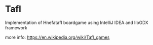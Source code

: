 # Tafl

Implementation of Hnefatafl boardgame using IntelliJ IDEA and libGDX framework

more info:  https://en.wikipedia.org/wiki/Tafl_games

